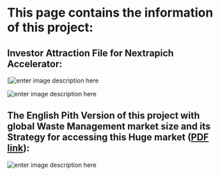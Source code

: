 
# This page contains the information of this project:

## Investor Attraction File for Nextrapich Accelerator:

[![enter image description here](https://i.stack.imgur.com/4AK7H.png)

![enter image description here](https://i.stack.imgur.com/HNvi2.jpg)

## The English Pith Version of this project with global Waste Management market size and its Strategy for accessing this Huge market ([PDF link](https://github.com/Startup-Data/SatLunNeh/raw/master/documents/garbage-odp2%20for%20competition-en2-4%20(1).pdf)):

![enter image description here](https://i.stack.imgur.com/dzjCd.png)
